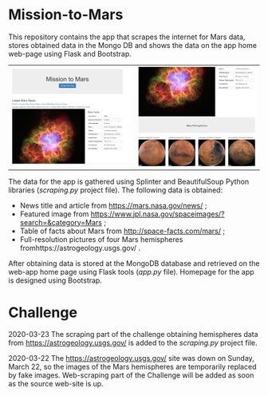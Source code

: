 # Mission-to-Mars
This repository contains the app that scrapes the internet for Mars data, stores obtained data in the Mongo DB and shows the data on the app home web-page using Flask and Bootstrap.

<table>
  <tr>
    <td><img src = "/apps/templates/web-app-1.png">
    <td><img src = "/apps/templates/web-app-2.png">
  </tr>
</table>

The data for the app is gathered using Splinter and BeautifulSoup Python libraries (<i>scraping.py</i> project file). 
The following data is obtained:
- News title and article from https://mars.nasa.gov/news/ ;
- Featured image from https://www.jpl.nasa.gov/spaceimages/?search=&category=Mars ;
- Table of facts about Mars from http://space-facts.com/mars/ ;
- Full-resolution pictures of four Mars hemispheres fromhttps://astrogeology.usgs.gov/ .

After obtaining data is stored at the MongoDB database and retrieved on the web-app home page using Flask tools (<i>app.py</i> file).
Homepage for the app is designed using Bootstrap.

# Challenge
2020-03-23 The scraping part of the challenge obtaining hemispheres data from https://astrogeology.usgs.gov/ is added to the <i>scraping.py</i> project file.

2020-03-22 The https://astrogeology.usgs.gov/ site was down on Sunday, March 22, so the images of the Mars hemispheres are temporarily replaced by fake images. Web-scraping part of the Challenge will be added as soon as the source web-site is up. 
